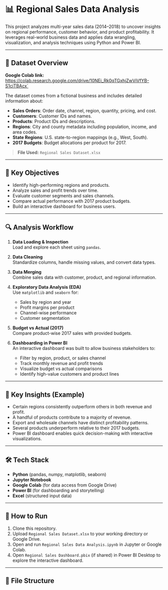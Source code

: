 # 📊 Regional Sales Data Analysis

This project analyzes multi-year sales data (2014–2018) to uncover insights on regional performance, customer behavior, and product profitability. It leverages real-world business data and applies data wrangling, visualization, and analysis techniques using Python and Power BI.

---

## 📁 Dataset Overview
**Google Colab link:** https://colab.research.google.com/drive/10NEi_Rk0qTGxhjZwViVfYB-S1ciTBAcx`

The dataset comes from a fictional business and includes detailed information about:

- **Sales Orders**: Order date, channel, region, quantity, pricing, and cost.
- **Customers**: Customer IDs and names.
- **Products**: Product IDs and descriptions.
- **Regions**: City and county metadata including population, income, and area codes.
- **State Regions**: U.S. state-to-region mappings (e.g., West, South).
- **2017 Budgets**: Budget allocations per product for 2017.

> **File Used:** `Regional Sales Dataset.xlsx`

---

## 🧠 Key Objectives

- Identify high-performing regions and products.
- Analyze sales and profit trends over time.
- Evaluate customer segments and sales channels.
- Compare actual performance with 2017 product budgets.
- Build an interactive dashboard for business users.

---

## 🔍 Analysis Workflow

1. **Data Loading & Inspection**  
   Load and explore each sheet using `pandas`.

2. **Data Cleaning**  
   Standardize columns, handle missing values, and convert data types.

3. **Data Merging**  
   Combine sales data with customer, product, and regional information.

4. **Exploratory Data Analysis (EDA)**  
   Use `matplotlib` and `seaborn` for:
   - Sales by region and year
   - Profit margins per product
   - Channel-wise performance
   - Customer segmentation

5. **Budget vs Actual (2017)**  
   Compare product-wise 2017 sales with provided budgets.

6. **Dashboarding in Power BI**  
   An interactive dashboard was built to allow business stakeholders to:
   - Filter by region, product, or sales channel
   - Track monthly revenue and profit trends
   - Visualize budget vs actual comparisons
   - Identify high-value customers and product lines

---

## 📌 Key Insights (Example)

- Certain regions consistently outperform others in both revenue and profit.
- A handful of products contribute to a majority of revenue.
- Export and wholesale channels have distinct profitability patterns.
- Several products underperform relative to their 2017 budgets.
- Power BI dashboard enables quick decision-making with interactive visualizations.

---

## 🛠️ Tech Stack

- **Python** (pandas, numpy, matplotlib, seaborn)
- **Jupyter Notebook**
- **Google Colab** (for data access from Google Drive)
- **Power BI** (for dashboarding and storytelling)
- **Excel** (structured input data)

---

## 🚀 How to Run

1. Clone this repository.
2. Upload `Regional Sales Dataset.xlsx` to your working directory or Google Drive.
3. Open and run `Regional Sales Data Analysis.ipynb` in Jupyter or Google Colab.
4. Open `Regional Sales Dashboard.pbix` (if shared) in Power BI Desktop to explore the interactive dashboard.

---

## 📂 File Structure


